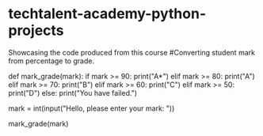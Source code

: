 # techtalent-academy-python-projects
Showcasing the code produced from this course
#Converting student mark from percentage to grade.

def mark_grade(mark):
    if mark >= 90:
        print("A*")
    elif mark >= 80:
        print("A")
    elif mark >= 70:
        print("B")
    elif mark >= 60:
        print("C")
    elif mark >= 50:
        print("D")
    else:
        print("You have failed.")

mark = int(input("Hello, please enter your mark: "))

mark_grade(mark)
